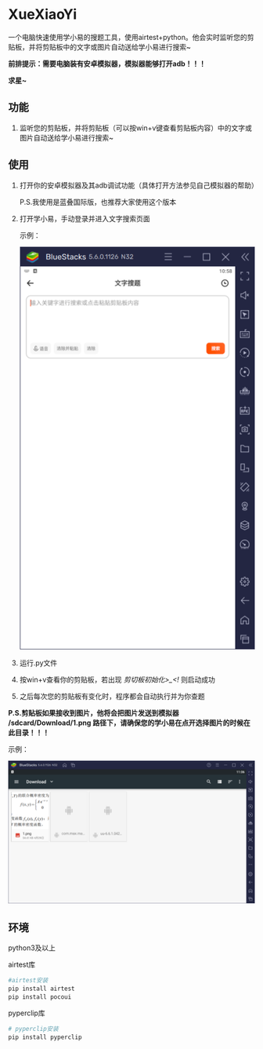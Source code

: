 # XueXiaoYi
一个电脑快速使用学小易的搜题工具，使用airtest+python。他会实时监听您的剪贴板，并将剪贴板中的文字或图片自动送给学小易进行搜索~



**前排提示：需要电脑装有安卓模拟器，模拟器能够打开adb！！！**



**求星~**



## 功能

1. 监听您的剪贴板，并将剪贴板（可以按win+v键查看剪贴板内容）中的文字或图片自动送给学小易进行搜索~

   

## 使用

1. 打开你的安卓模拟器及其adb调试功能（具体打开方法参见自己模拟器的帮助）

   P.S.我使用是蓝叠国际版，也推荐大家使用这个版本

2. 打开学小易，手动登录并进入文字搜索页面

   示例：

   ![image-20220504105838221](README.assets/image-20220504105838221.png)

3. 运行.py文件

4. 按win+v查看你的剪贴板，若出现 *剪切板初始化>_<!* 则启动成功

5. 之后每次您的剪贴板有变化时，程序都会自动执行并为你查题

**P.S.剪贴板如果接收到图片，他将会把图片发送到模拟器 /sdcard/Download/1.png 路径下，请确保您的学小易在点开选择图片的时候在此目录！！！**

示例：

<img src="README.assets/image-20220504110635050.png" alt="image-20220504110635050" style="zoom:80%;" />





## 环境

python3及以上

airtest库

```python
#airtest安装
pip install airtest
pip install pocoui
```

pyperclip库

```python
# pyperclip安装
pip install pyperclip
```
